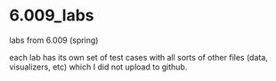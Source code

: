 # 6.009_labs
labs from 6.009 (spring)

each lab has its own set of test cases with all sorts of other files (data, visualizers, etc) which I did not upload to github.
